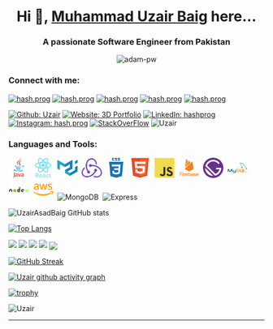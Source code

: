 
<h1 align="center">Hi 👋,  <a href="https://www.devfum.com/uzair/" target="blank">Muhammad Uzair Baig</a> here...</h1> 
<h3 align="center">A passionate Software Engineer from Pakistan</h3>  
  
  
  <center><p><img  src="https://github.com/Adam-pw/Adam-pw/blob/main/animation_500_kxa883sd.gif" alt="adam-pw" /></p></center>
  

  
<!-- Social Media Handles -->

<h3 align="left">Connect with me:</h3>  
<p align="left">
<a href="#" target="blank"><img align="center" src="https://cdn.jsdelivr.net/npm/simple-icons@3.0.1/icons/instagram.svg" alt="hash.prog" height="30" width="40" /></a>  
<a href="#" target="blank"><img align="center" src="https://cdn.jsdelivr.net/npm/simple-icons@3.0.1/icons/github.svg" alt="hash.prog" height="30" width="40" /></a>
<a href="#" target="blank"><img align="center" src="https://cdn.jsdelivr.net/npm/simple-icons@3.0.1/icons/stackoverflow.svg" alt="hash.prog" height="30" width="40" /></a>
<a href="#" target="blank"><img align="center" src="https://cdn.jsdelivr.net/npm/simple-icons@3.0.1/icons/linkedin.svg" alt="hash.prog" height="30" width="40" /></a>
<a href="#" target="blank"><img align="center" src="https://cdn.jsdelivr.net/npm/simple-icons@3.0.1/icons/googleearth.svg" alt="hash.prog" height="30" width="40" /></a>

  
<!-- Social Media Banners -->
  
<a href="#" target="_blank"> ![Github: Uzair](https://img.shields.io/badge/GitHub-100000?style=plastic&logo=github)</a>
<a href="#">![Website: 3D Portfolio](https://img.shields.io/badge/website-000000?style=plastic&logo=About.me&logoColor=white)</a>
<a href="#">![LinkedIn: hashprog](https://img.shields.io/badge/-LinkedIn-0e76a8?style=plastic&logo=linkedIn)</a>
<a href="#">![Instagram: hash.prog](https://img.shields.io/badge/-Instagram-833AB4?style=plastic&logo=Instagram)</a>
<a href="#" target="_blank"> ![StackOverFlow](https://img.shields.io/badge/Stack_Overflow-FE7A16?style=plastic&logo=stack-overflow&logoColor=white)</a>
<img src="https://komarev.com/ghpvc/?username=UzairAsadBaig&label=Profile%20views&color=0e75b6&style=flat" alt="Uzair" />
  
<!-- Skillset Icons -->
  
<!-- ![alt text](https://github-readme-streak-stats.herokuapp.com/?user=UzairAsadBaig) -->
  
</p>
  

<!-- Language and Tools -->

<h3 align="left">Languages and Tools:</h3>

<div>
  <img src="https://github.com/devicons/devicon/blob/master/icons/java/java-original-wordmark.svg" title="Java" alt="Java" width="40" height="40"/>&nbsp;
  <img src="https://github.com/devicons/devicon/blob/master/icons/react/react-original-wordmark.svg" title="React" alt="React" width="40" height="40"/>&nbsp;
  <img src="https://github.com/devicons/devicon/blob/master/icons/materialui/materialui-original.svg" title="Material UI" alt="Material UI" width="40" height="40"/>&nbsp;
  <img src="https://github.com/devicons/devicon/blob/master/icons/redux/redux-original.svg" title="Redux" alt="Redux " width="40" height="40"/>&nbsp;
  <img src="https://github.com/devicons/devicon/blob/master/icons/css3/css3-plain-wordmark.svg"  title="CSS3" alt="CSS" width="40" height="40"/>&nbsp;
  <img src="https://github.com/devicons/devicon/blob/master/icons/html5/html5-original.svg" title="HTML5" alt="HTML" width="40" height="40"/>&nbsp;
  <img src="https://github.com/devicons/devicon/blob/master/icons/javascript/javascript-original.svg" title="JavaScript" alt="JavaScript" width="40" height="40"/>&nbsp;
  <img src="https://github.com/devicons/devicon/blob/master/icons/firebase/firebase-plain-wordmark.svg" title="Firebase" alt="Firebase" width="40" height="40"/>&nbsp;
  <img src="https://github.com/devicons/devicon/blob/master/icons/gatsby/gatsby-original.svg" title="Gatsby"  alt="Gatsby" width="40" height="40"/>&nbsp;
  <img src="https://github.com/devicons/devicon/blob/master/icons/mysql/mysql-original-wordmark.svg" title="MySQL"  alt="MySQL" width="40" height="40"/>&nbsp;
  <img src="https://github.com/devicons/devicon/blob/master/icons/nodejs/nodejs-original-wordmark.svg" title="NodeJS" alt="NodeJS" width="40" height="40"/>&nbsp;
  <img src="https://github.com/devicons/devicon/blob/master/icons/amazonwebservices/amazonwebservices-plain-wordmark.svg" title="AWS" alt="AWS" width="40" height="40"/>&nbsp;
  <img src="https://www.vectorlogo.zone/logos/mongodb/mongodb-ar21.svg" title="MongoDB" alt="MongoDB" width="60" height="40"/>&nbsp;
    <img src="https://www.vectorlogo.zone/logos/expressjs/expressjs-ar21.svg" title="ExpressJs" alt="Express" width="60" height="40"/>&nbsp;

</div>



<!-- Github Statistics Cards -->


  ![UzairAsadBaig GitHub stats](https://github-readme-stats.vercel.app/api?username=UzairAsadBaig&count_private=true&title_color=39FF14&show_icons=true&icon_color=ADD8E6&theme=dracula&include_all_commits=true&hide_rank=false&custom_title=@UzairAsadBaig-Github-stats)


[![Top Langs](https://github-readme-stats.vercel.app/api/top-langs/?username=UzairAsadBaig&theme=react&custom_title=Most-Used-Languages)](https://github.com/Uzair/github-readme-stats) 


<!-- OS, Language, Website Banners -->

![](https://img.shields.io/badge/OS-Windows-informational?style=flat&logo=windows&logoColor=skyblue&color=skyblue)      ![](https://img.shields.io/badge/OS-Linux-informational?style=flat&logo=linux&logoColor=critical&color=lightgreen)   ![](https://img.shields.io/badge/OS-Mac-informational?style=flat&logo=apple&logoColor=white&color=silver)    ![](https://img.shields.io/badge/Language-Python-informational?style=flat&logo=python&logoColor=white&color=yellow)    <a href="http://harshsoni.me/Portfolio2022/">
   <img align="center" src="https://img.shields.io/badge/Website-harshtech.me-informational?style=flat&logo=android&logoColor=skyblue&color=skyblue" />
</a>


[![GitHub Streak](http://github-readme-streak-stats.herokuapp.com?user=UzairAsadBaig&theme=dark&background=000000)](https://git.io/streak-stats)

[![Uzair github activity graph](https://activity-graph.herokuapp.com/graph?username=UzairAsadBaig&theme=react-dark&hide_border=true)](https://github.com/ashutosh00710/github-readme-activity-graph)


[![trophy](https://github-profile-trophy.vercel.app/?username=UzairAsadBaig&no-bg=true&no-frame=true&theme=algolia&row=2&column=3&margin-w=15&margin-h=15)](https://github.com/ryo-ma/github-profile-trophy)

<p align="left"> <img src="https://komarev.com/ghpvc/?username=UzairAsadBaig&label=Profile%20views&color=0e75b6&style=flat" alt="Uzair" /> </p> 


------
